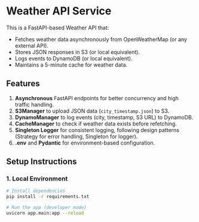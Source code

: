 # Weather API Service

This is a FastAPI-based Weather API that:

- Fetches weather data asynchronously from OpenWeatherMap (or any external API).
- Stores JSON responses in S3 (or local equivalent).
- Logs events to DynamoDB (or local equivalent).
- Maintains a 5-minute cache for weather data.

## Features

1. **Asynchronous** FastAPI endpoints for better concurrency and high traffic handling.
2. **S3Manager** to upload JSON data (`city_timestamp.json`) to S3.
3. **DynamoManager** to log events (city, timestamp, S3 URL) to DynamoDB.
4. **CacheManager** to check if weather data exists before refetching.
5. **Singleton Logger** for consistent logging, following design patterns (Strategy for error handling, Singleton for logger).
6. **.env** and **Pydantic** for environment-based configuration.

## Setup Instructions

### 1. Local Environment

```bash
# Install dependencies
pip install -r requirements.txt

# Run the app (developer mode)
uvicorn app.main:app --reload
```
